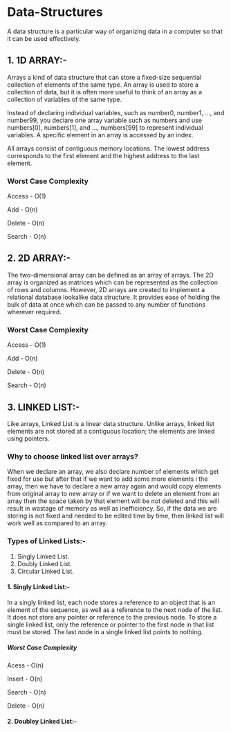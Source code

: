 # Data-Structures
A data structure is a particular way of organizing data in a computer so that it can be used effectively. 
## 1. 1D ARRAY:-
Arrays a kind of data structure that can store a fixed-size sequential collection of elements of the same type. An array is used to store a collection of data, but it is often more useful to think of an array as a collection of variables of the same type.

Instead of declaring individual variables, such as number0, number1, ..., and number99, you declare one array variable such as numbers and use numbers[0], numbers[1], and ..., numbers[99] to represent individual variables. A specific element in an array is accessed by an index.

All arrays consist of contiguous memory locations. The lowest address corresponds to the first element and the highest address to the last element.
### Worst Case Complexity 
Access - O(1)

Add - O(n)

Delete - O(n)

Search - O(n)

## 2. 2D ARRAY:-
The two-dimensional array can be defined as an array of arrays. The 2D array is organized as matrices which can be represented as the collection of rows and columns. However, 2D arrays are created to implement a relational database lookalike data structure. It provides ease of holding the bulk of data at once which can be passed to any number of functions wherever required.
### Worst Case Complexity
Access - O(1)

Add - O(n)

Delete - O(n)

Search - O(n)

## 3. LINKED LIST:-
Like arrays, Linked List is a linear data structure. Unlike arrays, linked list elements are not stored at a contiguous location; the elements are linked using pointers.
### Why to choose linked list over arrays?
When we declare an array, we also declare number of elements which get fixed for use but after that if we want to add some more elements i the array, then we have to declare a new array again and would copy elements from original array to new array or if we want to delete an element from an array then the space taken by that element will be not deleted and this will result in wastage of memory as well as inefficiency. So, if the data we are storing is not fixed and needed to be edited time by time, then linked list will work well as compared to an array.
### Types of Linked Lists:-
1. Singly Linked List.
1. Doubly Linked List.
1. Circular Linked List.
#### 1. Singly Linked List:-
In a singly linked list, each node stores a reference to an object that is an element of the sequence, as well as a reference to the next node of the list. It does not store any pointer or reference to the previous node.
To store a single linked list, only the reference or pointer to the first node in that list must be stored. The last node in a single linked list points to nothing.
##### Worst Case Complexity
Acess - O(n)

Insert - O(n)

Search - O(n)

Delete - O(n)
#### 2. Doubley Linked List:-

